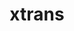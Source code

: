 ---
title: "xtrans"
layout: cache
categories: [package, develop]
meta: {"compilers": ["gcc@10.5.0", "gcc@11.1.0", "gcc@11.4.0", "gcc@13.2.0", "gcc@13.3.0"], "num_specs": 10, "num_specs_by_stack": {"data-vis-sdk": 2, "developer-tools-aarch64-linux-gnu": 2, "developer-tools-x86_64_v3-linux-gnu": 2, "e4s": 2, "e4s-rocm-external": 2, "hep": 2, "ml-linux-x86_64-rocm": 2, "root": 10}, "oss": ["centos7", "rhel8", "ubuntu20.04", "ubuntu22.04", "ubuntu24.04"], "platforms": ["linux"], "stacks": ["data-vis-sdk", "developer-tools-aarch64-linux-gnu", "developer-tools-x86_64_v3-linux-gnu", "e4s", "e4s-rocm-external", "hep", "ml-linux-x86_64-rocm", "root"], "targets": ["aarch64", "x86_64_v3"], "versions": ["1.6.0"]}
spec_details: [{"compiler": "gcc@10.5.0", "hash": "4tf2xem7drbohqimui5ikon6tpem4cce", "os": "centos7", "platform": "linux", "size": "-", "stacks": ["developer-tools-x86_64_v3-linux-gnu", "root"], "target": "x86_64_v3", "variants": ["build_system=autotools"], "versions": ["1.6.0"]}, {"compiler": "gcc@11.4.0", "hash": "6agiofefczlcpjnfpu667nc3p4ddnf2c", "os": "ubuntu22.04", "platform": "linux", "size": "-", "stacks": ["e4s", "e4s-rocm-external", "hep", "root"], "target": "x86_64_v3", "variants": ["build_system=autotools"], "versions": ["1.6.0"]}, {"compiler": "gcc@11.1.0", "hash": "agyyehhbefrxchxsteazhicjpkcuycls", "os": "ubuntu20.04", "platform": "linux", "size": "-", "stacks": ["data-vis-sdk", "root"], "target": "x86_64_v3", "variants": ["build_system=autotools"], "versions": ["1.6.0"]}, {"compiler": "gcc@13.2.0", "hash": "edir2dvo6cfbbxof7cl43egcuvexxhyy", "os": "ubuntu24.04", "platform": "linux", "size": "-", "stacks": ["ml-linux-x86_64-rocm", "root"], "target": "x86_64_v3", "variants": ["build_system=autotools"], "versions": ["1.6.0"]}, {"compiler": "gcc@10.5.0", "hash": "j2ibxrn7edukcojrnrxachds5ukexazm", "os": "centos7", "platform": "linux", "size": "-", "stacks": ["developer-tools-x86_64_v3-linux-gnu", "root"], "target": "x86_64_v3", "variants": ["build_system=autotools"], "versions": ["1.6.0"]}, {"compiler": "gcc@11.4.0", "hash": "llzowlaelmvkqseekdruo2z7bvfiqvus", "os": "ubuntu22.04", "platform": "linux", "size": "-", "stacks": ["e4s", "e4s-rocm-external", "hep", "root"], "target": "x86_64_v3", "variants": ["build_system=autotools"], "versions": ["1.6.0"]}, {"compiler": "gcc@13.2.0", "hash": "lo6joef2eszo22hpfu4b7rx2eftoarch", "os": "ubuntu24.04", "platform": "linux", "size": "-", "stacks": ["ml-linux-x86_64-rocm", "root"], "target": "x86_64_v3", "variants": ["build_system=autotools"], "versions": ["1.6.0"]}, {"compiler": "gcc@13.3.0", "hash": "qouqhelnhtr2mkzhs6gljaosmws3caup", "os": "rhel8", "platform": "linux", "size": "-", "stacks": ["developer-tools-aarch64-linux-gnu", "root"], "target": "aarch64", "variants": ["build_system=autotools"], "versions": ["1.6.0"]}, {"compiler": "gcc@11.1.0", "hash": "uydrnfwzqy2o7hzlkwhyfdyya6cn6c3z", "os": "ubuntu20.04", "platform": "linux", "size": "-", "stacks": ["data-vis-sdk", "root"], "target": "x86_64_v3", "variants": ["build_system=autotools"], "versions": ["1.6.0"]}, {"compiler": "gcc@13.3.0", "hash": "xi2hr4zyv2egp7daumrrk5ikvchbzpy2", "os": "rhel8", "platform": "linux", "size": "-", "stacks": ["developer-tools-aarch64-linux-gnu", "root"], "target": "aarch64", "variants": ["build_system=autotools"], "versions": ["1.6.0"]}]
---